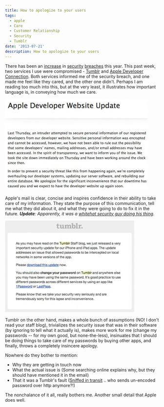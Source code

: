 ```yaml
---
title: How to apologize to your users
tags:
  - apple
  - Care
  - Customer Relationship
  - Security
  - Tumblr
date: '2013-07-21'
description: How to apologize to your users
---
```


There has been an [increase][0] in [security][1] [breaches][2] this year. This past week, two services I use were compromised - [Tumblr][3] and [Apple Developer Connection][4]. Both services informed me of the security breach, and one made me feel like they cared, and the other one didn't. Perhaps I am reading too much into this, but at the very least, it illustrates how important language is, in conveying how much we care.

![Apple Security Mail](/images/apple-sec-mail-468x300.jpg)

Apple's mail is clear, concise and inspires confidence in their ability to take care of my information. They state the purpose of this communication, tell me what they did about it, and what they were going to do to fix it in the future. _**Update**: Apparently, it was a [whitehat security guy doing his thing][5]._

![Tumblr Security Mail](/images/tumblr-sec-mail-423x300.jpg)

Tumblr on the other hand, makes a whole bunch of assumptions (NO! I don't read your staff blog), trivializes the security issue that was in their software (by ignoring to tell what it actually is), makes more work for me (change my passwords -- for my own good, but none-the-less), insinuates that I should be doing things to take care of my passwords by buying other apps, and finally, throws a completely insincere apology.

Nowhere do they bother to mention:

* Why they are getting in touch now
* What the actual issue is (Some searching online explains why, but they should have mentioned it in the email)
* That it was a Tumblr's fault ([Sniffed in transit][3] .. who sends un-encoded password over http anymore?!)

The nonchalance of it all, really bothers me. Another small detail that Apple does well.


[0]: http://www.osaware.com/2013/05/03/a-timeline-of-companies-that-have-been-hacked-in-2013/
[1]: http://www.forbes.com/sites/ericbasu/2013/06/26/help-my-yahoo-account-was-hacked-forensic-on-the-latest-yahoo-attack/
[2]: http://www.pcgamer.com/2013/07/03/ubisoft-accounts-hacked-email-addresses-and-passwords-compromised/
[3]: http://staff.tumblr.com/post/55648373578/important-security-update-for-iphone-ipad-users
[4]: http://www.loopinsight.com/2013/07/21/apple-comments-on-developer-site-hack/
[5]: http://techcrunch.com/2013/07/21/apple-confirms-that-the-dev-center-has-potentially-been-breached-by-hackers/?hubRefSrc=permalink#lf_comment=87472293